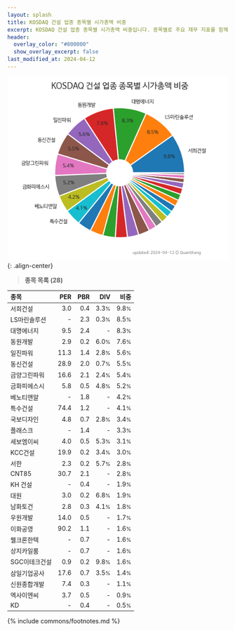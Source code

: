 ```yaml
---
layout: splash
title: KOSDAQ 건설 업종 종목별 시가총액 비중
excerpt: KOSDAQ 건설 업종 종목별 시가총액 비중입니다. 종목별로 주요 재무 지표를 함께 표시합니다.
header:
  overlay_color: "#800000"
  show_overlay_excerpt: false
last_modified_at: 2024-04-12
---
```



![KOSDAQ 건설 업종 종목별 시가총액 비중](/stats/sector/images/kosdaq_업종_건설_종목.png){: .align-center}


> **종목 목록 (28)**<a id="list"></a>

| **종목** | **PER** | **PBR** | **DIV** | **비중** |
| :------- | ------: | ------: | ------: | -------: |
| 서희건설 | 3.0 | 0.4 | 3.3<small>%</small> | 9.8<small>%</small> |
| LS마린솔루션 | - | 2.3 | 0.3<small>%</small> | 8.5<small>%</small> |
| 대명에너지 | 9.5 | 2.4 | - | 8.3<small>%</small> |
| 동원개발 | 2.9 | 0.2 | 6.0<small>%</small> | 7.6<small>%</small> |
| 일진파워 | 11.3 | 1.4 | 2.8<small>%</small> | 5.6<small>%</small> |
| 동신건설 | 28.9 | 2.0 | 0.7<small>%</small> | 5.5<small>%</small> |
| 금양그린파워 | 16.6 | 2.1 | 2.4<small>%</small> | 5.4<small>%</small> |
| 금화피에스시 | 5.8 | 0.5 | 4.8<small>%</small> | 5.2<small>%</small> |
| 베노티앤알 | - | 1.8 | - | 4.2<small>%</small> |
| 특수건설 | 74.4 | 1.2 | - | 4.1<small>%</small> |
| 국보디자인 | 4.8 | 0.7 | 2.8<small>%</small> | 3.4<small>%</small> |
| 플래스크 | - | 1.4 | - | 3.3<small>%</small> |
| 세보엠이씨 | 4.0 | 0.5 | 5.3<small>%</small> | 3.1<small>%</small> |
| KCC건설 | 19.9 | 0.2 | 3.4<small>%</small> | 3.0<small>%</small> |
| 서한 | 2.3 | 0.2 | 5.7<small>%</small> | 2.8<small>%</small> |
| CNT85 | 30.7 | 2.1 | - | 2.8<small>%</small> |
| KH 건설 | - | 0.4 | - | 1.9<small>%</small> |
| 대원 | 3.0 | 0.2 | 6.8<small>%</small> | 1.9<small>%</small> |
| 남화토건 | 2.8 | 0.3 | 4.1<small>%</small> | 1.8<small>%</small> |
| 우원개발 | 14.0 | 0.5 | - | 1.7<small>%</small> |
| 이화공영 | 90.2 | 1.1 | - | 1.6<small>%</small> |
| 웰크론한텍 | - | 0.7 | - | 1.6<small>%</small> |
| 상지카일룸 | - | 0.7 | - | 1.6<small>%</small> |
| SGC이테크건설 | 0.9 | 0.2 | 9.8<small>%</small> | 1.6<small>%</small> |
| 삼일기업공사 | 17.6 | 0.7 | 3.5<small>%</small> | 1.4<small>%</small> |
| 신원종합개발 | 7.4 | 0.3 | - | 1.1<small>%</small> |
| 엑사이엔씨 | 3.7 | 0.5 | - | 0.9<small>%</small> |
| KD | - | 0.4 | - | 0.5<small>%</small> |

{% include commons/footnotes.md %}